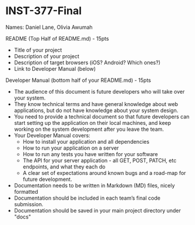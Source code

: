 # INST-377-Final

Names: Daniel Lane, Olivia Awumah

README (Top Half of README.md) - 15pts
- Title of your project
- Description of your project
- Description of target browsers (iOS? Android? Which ones?)
- Link to Developer Manual (below)

Developer Manual (bottom half of your README.md) - 15pts
- The audience of this document is future developers who will take over your system.
- They know technical terms and have general knowledge about web applications, but do not have knowledge about your system design.
- You need to provide a technical document so that future developers can start setting up the application on their local machines, and keep working on the system development after you leave the team.
- Your Developer Manual covers:
  - How to install your application and all dependencies
  - How to run your application on a server
  - How to run any tests you have written for your software
  - The API for your server application - all GET, POST, PATCH, etc endpoints, and what they each do
  - A clear set of expectations around known bugs and a road-map for future development.
- Documentation needs to be written in Markdown (MD) files, nicely formatted
- Documentation should be included in each team’s final code submission.
- Documentation should be saved in your main project directory under "docs"
